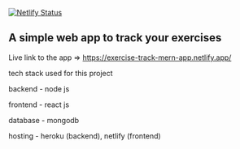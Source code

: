 [![Netlify Status](https://api.netlify.com/api/v1/badges/bb06c948-7e13-4969-83bf-16c0f0a0fa37/deploy-status)](https://app.netlify.com/sites/exercise-track-mern-app/deploys)

## A simple web app to track your exercises
Live link to the app => https://exercise-track-mern-app.netlify.app/

tech stack used for this project

backend - node js

frontend - react js

database - mongodb

hosting - heroku (backend), netlify (frontend)

